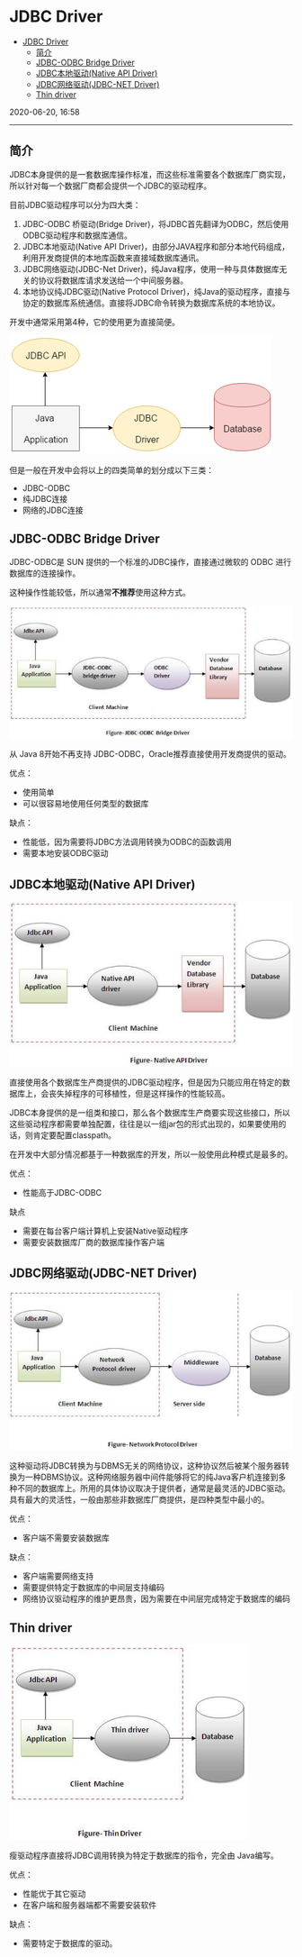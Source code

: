 # JDBC Driver

- [JDBC Driver](#jdbc-driver)
  - [简介](#简介)
  - [JDBC-ODBC Bridge Driver](#jdbc-odbc-bridge-driver)
  - [JDBC本地驱动(Native API Driver)](#jdbc本地驱动native-api-driver)
  - [JDBC网络驱动(JDBC-NET Driver)](#jdbc网络驱动jdbc-net-driver)
  - [Thin driver](#thin-driver)

2020-06-20, 16:58
***

## 简介

JDBC本身提供的是一套数据库操作标准，而这些标准需要各个数据库厂商实现，所以针对每一个数据厂商都会提供一个JDBC的驱动程序。

目前JDBC驱动程序可以分为四大类：

1) JDBC-ODBC 桥驱动(Bridge Driver)，将JDBC首先翻译为ODBC，然后使用ODBC驱动程序和数据库通信。
2) JDBC本地驱动(Native API Driver)，由部分JAVA程序和部分本地代码组成，利用开发商提供的本地库函数来直接域数据库通讯。
3) JDBC网络驱动(JDBC-Net Driver)，纯Java程序，使用一种与具体数据库无关的协议将数据库请求发送给一个中间服务器。
4) 本地协议纯JDBC驱动(Native Protocol Driver)，纯Java的驱动程序，直接与协定的数据库系统通信。直接将JDBC命令转换为数据库系统的本地协议。

开发中通常采用第4种，它的使用更为直接简便。

![drivers](images/2020-06-20-16-59-59.png)

但是一般在开发中会将以上的四类简单的划分成以下三类：

- JDBC-ODBC
- 纯JDBC连接
- 网络的JDBC连接

## JDBC-ODBC Bridge Driver

JDBC-ODBC是 SUN 提供的一个标准的JDBC操作，直接通过微软的 ODBC 进行数据库的连接操作。

这种操作性能较低，所以通常**不推荐**使用这种方式。

![jdbc-odbc](images/2020-06-20-17-01-27.png)

从 Java 8开始不再支持 JDBC-ODBC，Oracle推荐直接使用开发商提供的驱动。

优点：

- 使用简单
- 可以很容易地使用任何类型的数据库

缺点：

- 性能低，因为需要将JDBC方法调用转换为ODBC的函数调用
- 需要本地安装ODBC驱动

## JDBC本地驱动(Native API Driver)

![jdbc-native](images/2020-06-20-17-03-31.png)

直接使用各个数据库生产商提供的JDBC驱动程序，但是因为只能应用在特定的数据库上，会丧失掉程序的可移植性，但是这样操作的性能较高。

JDBC本身提供的是一组类和接口，那么各个数据库生产商要实现这些接口，所以这些驱动程序都需要单独配置，往往是以一组jar包的形式出现的，如果要使用的话，则肯定要配置classpath。

在开发中大部分情况都基于一种数据库的开发，所以一般使用此种模式是最多的。

优点：

- 性能高于JDBC-ODBC

缺点

- 需要在每台客户端计算机上安装Native驱动程序
- 需要安装数据库厂商的数据库操作客户端

## JDBC网络驱动(JDBC-NET Driver)

![jdbc-net](images/2020-06-20-19-25-01.png)

这种驱动将JDBC转换为与DBMS无关的网络协议，这种协议然后被某个服务器转换为一种DBMS协议。这种网络服务器中间件能够将它的纯Java客户机连接到多种不同的数据库上。所用的具体协议取决于提供者，通常是最灵活的JDBC驱动。具有最大的灵活性，一般由那些非数据库厂商提供，是四种类型中最小的。

优点：

- 客户端不需要安装数据库

缺点：

- 客户端需要网络支持
- 需要提供特定于数据库的中间层支持编码
- 网络协议驱动程序的维护更昂贵，因为需要在中间层完成特定于数据库的编码

## Thin driver

![jdbc-thin](images/2020-06-20-19-37-13.png)

瘦驱动程序直接将JDBC调用转换为特定于数据库的指令，完全由 Java编写。

优点：

- 性能优于其它驱动
- 在客户端和服务器端都不需要安装软件

缺点：

- 需要特定于数据库的驱动。
